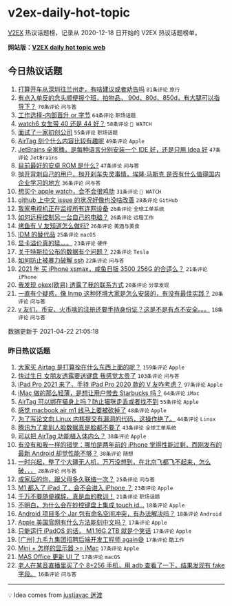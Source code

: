 # v2ex-daily-hot-topic

[V2EX](https://www.v2ex.com/) 热议话题榜，记录从 2020-12-18 日开始的 V2EX 热议话题榜单。

**网站版：[V2EX daily hot topic web](https://boojack.github.io/v2ex-daily-hot-topic-web/)**

## 今日热议话题

<!-- TODAY BEGIN -->

1. [打算开车从深圳往兰州走，有啥建议或者劝告吗](https://www.v2ex.com/t/772419) `81条评论` `旅行`
1. [有点入单反的念头顺便报个班，拍物品， 90d、80d、850d，有大腿可以指导下？](https://www.v2ex.com/t/772355) `70条评论` `问与答`
1. [工作选择-内部晋升 or 字节](https://www.v2ex.com/t/772369) `64条评论` `职场话题`
1. [watch6 女生带 40 还是 44 好？](https://www.v2ex.com/t/772358) `58条评论` ` WATCH`
1. [面试了一家初创公司](https://www.v2ex.com/t/772415) `55条评论` `职场话题`
1. [AirTag 刻个什么内容比较有趣呢](https://www.v2ex.com/t/772364) `49条评论` `Apple`
1. [JetBrains 全家桶，是每种语言分别安装一个 IDE 好，还是只用 Idea 好](https://www.v2ex.com/t/772380) `47条评论` `JetBrains`
1. [目前最好的安卓 ROM 是什么?](https://www.v2ex.com/t/772488) `47条评论` `问与答`
1. [抛开背刺自己的用户，抛开刹车失灵事情，埃隆·马斯克 是否有什么值得国内企业学习的地方](https://www.v2ex.com/t/772346) `36条评论` `问与答`
1. [想买个 apple watch，会不会很鸡肋](https://www.v2ex.com/t/772465) `31条评论` ` WATCH`
1. [github 上中文 issue 的状况好像也没啥改善](https://www.v2ex.com/t/772490) `28条评论` `GitHub`
1. [我家电视机正在监视所有连网设备](https://www.v2ex.com/t/772523) `26条评论` `全球工单系统`
1. [如何远程控制另一台自己的电脑？](https://www.v2ex.com/t/772466) `26条评论` `远程工作`
1. [烤鱼有 V 友知道怎么做吗?](https://www.v2ex.com/t/772343) `26条评论` `美酒与美食`
1. [IDM 的替代品](https://www.v2ex.com/t/772562) `25条评论` `macOS`
1. [显卡溢价真的猛。。。](https://www.v2ex.com/t/772435) `23条评论` `硬件`
1. [关于特斯拉公布的数据有个问题？](https://www.v2ex.com/t/772539) `22条评论` `Tesla`
1. [如何防止被暴力破解 ssh](https://www.v2ex.com/t/772486) `22条评论` `问与答`
1. [2021 年 买 iPhone xsmax，咸鱼日版 3500 256G 的合适么？](https://www.v2ex.com/t/772530) `21条评论` `iPhone`
1. [我发现 okex(欧易) 透露了我的联系方式](https://www.v2ex.com/t/772352) `20条评论` `分享发现`
1. [一直有个疑惑，像 lnmp 这种环境大家是怎么安装的，有没有最佳实践？](https://www.v2ex.com/t/772341) `20条评论` `问与答`
1. [v 友们，币安、火币啥的注册还要手持身份证？这是不是有点不安全。。。](https://www.v2ex.com/t/772432) `18条评论` `问与答`

数据更新于 2021-04-22 21:05:18

<!-- TODAY END -->

### 昨日热议话题

<!-- YESTERDAY BEGIN -->

1. [大家买 Airtag 是打算拴在什么东西上面的呢？](https://www.v2ex.com/t/772070) `159条评论` `Apple`
1. [快过生日 女朋友透露要送键盘 我感觉太贵了](https://www.v2ex.com/t/772120) `103条评论` `问与答`
1. [iPad Pro 2021 来了，手持 iPad Pro 2020 款的 V 友咋考虑？](https://www.v2ex.com/t/772090) `97条评论` `Apple`
1. [iMac 做的那么轻薄，是想让用户带去 Starbucks 吗？](https://www.v2ex.com/t/772065) `64条评论` `iMac`
1. [AirTag 可以绑在猫身上吗？防止猫咪走丢或者找不到](https://www.v2ex.com/t/772152) `55条评论` `Apple`
1. [感觉 macbook air m1 线马上要被砍掉了](https://www.v2ex.com/t/772057) `48条评论` `Apple`
1. [为了写论文向 Linux 内核提交有漏洞的代码，这操作绝了。](https://www.v2ex.com/t/772319) `44条评论` `Linux`
1. [腾讯为了拿到人脸数据真是脸都不要了](https://www.v2ex.com/t/772171) `43条评论` `全球工单系统`
1. [可以把 AirTag 功能植入体内么？](https://www.v2ex.com/t/772127) `38条评论` `Apple`
1. [有没有和我一样的错觉：哪怕是两年前的 iPhone 觉得性能过剩，而刚发布的最新 Android 却觉性能不够？](https://www.v2ex.com/t/772242) `38条评论` `随想`
1. [一时兴起，整了个大疆无人机，万万没想到，在北京飞都飞不起来，怎么破，，，](https://www.v2ex.com/t/772089) `28条评论` `问与答`
1. [成家后的你，跟父母多久联络一次？](https://www.v2ex.com/t/772080) `25条评论` `问与答`
1. [M1 都入了 iPad 了，会不会进入 iPhone ？](https://www.v2ex.com/t/772223) `23条评论` `Apple`
1. [千万不要随便裸辞，真是血的教训！](https://www.v2ex.com/t/772311) `21条评论` `职场话题`
1. [不明白，为什么会在妙控键盘上集成 touch id...](https://www.v2ex.com/t/772291) `18条评论` `Apple`
1. [Android 项目多个 Jar 包有命名空间冲突，有办法解决吗？](https://www.v2ex.com/t/772085) `18条评论` `Android`
1. [Apple 美国官网有什么方法能刻中文吗？](https://www.v2ex.com/t/772317) `17条评论` `Apple`
1. [只能运行 iPadOS 的话， M1,16G,2TB 就是个笑话](https://www.v2ex.com/t/772320) `17条评论` `Apple`
1. [[广州] 九毛九集团招聘后端开发工程师 again😅](https://www.v2ex.com/t/772189) `17条评论` `酷工作`
1. [Mini + 怎样的显示器 >= iMac](https://www.v2ex.com/t/772176) `17条评论` `Apple`
1. [MAS Office 更新 UI 了](https://www.v2ex.com/t/772072) `17条评论` `macOS`
1. [老人在某音直播里买了个 8+256 手机，用 adb 查看了一下，结果发现有 fake 字段。](https://www.v2ex.com/t/772267) `16条评论` `问与答`

<!-- YESTERDAY END -->

---

💡 Idea comes from [justjavac 迷渡](https://github.com/justjavac/)
